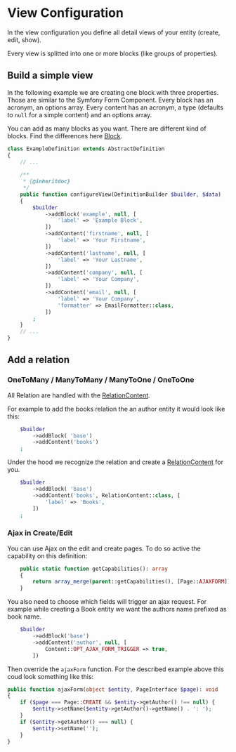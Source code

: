 # View Configuration

In the view configuration you define all detail views of your entity (create, edit, show). 

Every view is splitted into one or more blocks (like groups of properties).

## Build a simple view

In the following example we are creating one block with three properties. Those are similar to the Symfony Form Component. Every block has an acronym, an options array. Every content has an acronym, a type (defaults to `null` for a simple content) and an options array.

You can add as many blocks as you want. There are different kind of blocks. Find the differences here [Block](/blocks/block.md).

```php
class ExampleDefinition extends AbstractDefinition
{
    // ...
    
    /**
     * {@inheritdoc}
     */
    public function configureView(DefinitionBuilder $builder, $data)
    {
        $builder
            ->addBlock('example', null, [
                'label' => 'Example Block',
            ])
            ->addContent('firstname', null, [
                'label' => 'Your Firstname',
            ])
            ->addContent('lastname', null, [
                'label' => 'Your Lastname',
            ])
            ->addContent('company', null, [
                'label' => 'Your Company',
            ])
            ->addContent('email', null, [
                'label' => 'Your Company',
                'formatter' => EmailFormatter::class,
            ])
        ;
    }
    // ...
}
```

## Add a relation
 
### OneToMany / ManyToMany / ManyToOne / OneToOne
All Relation are handled with the [RelationContent](/contents/relation-content.md).

For example to add the books relation the an author entity it would look like this:

````php
    $builder
        ->addBlock( 'base')
        ->addContent('books')
    ;
````
Under the hood we recognize the relation and create a [RelationContent](/contents/relation-content.md) for you.
````php
    $builder
        ->addBlock( 'base')
        ->addContent('books', RelationContent::class, [
            'label' => 'Books',
        ])
    ;
````

### Ajax in Create/Edit
You can use Ajax on the edit and create pages.
To do so active the capability on this definition:
```php
    public static function getCapabilities(): array
    {
        return array_merge(parent::getCapabilities(), [Page::AJAXFORM]);
    }
```
You also need to choose which fields will trigger an ajax request.
For example while creating a Book entity we want the authors name prefixed as book name.
```php
    $builder
        ->addBlock('base')
        ->addContent('author', null, [
            Content::OPT_AJAX_FORM_TRIGGER => true,
        ])
```
Then override the `ajaxForm` function. For the described example above this coud look something like this:
```php
public function ajaxForm(object $entity, PageInterface $page): void
{
    if ($page === Page::CREATE && $entity->getAuthor() !== null) {
        $entity->setName($entity->getAuthor()->getName() . ': ');
    }
    if ($entity->getAuthor() === null) {
        $entity->setName('');
    }
}
```
